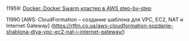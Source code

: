 11959: [Docker: Docker Swarm кластер в AWS step-by-step](https://rtfm.co.ua/docker-docker-swarm-klaster-v-aws-svoimi-rukami-step-by-step/)

11990 [AWS: CloudFormation – создание шаблона для VPC, EC2, NAT и Internet Gateway] (https://rtfm.co.ua/aws-cloudformation-sozdanie-shablona-dlya-vpc-ec2-nat-i-internet-gateway/)
